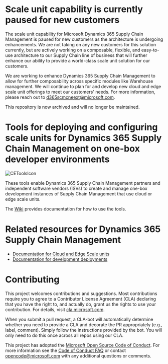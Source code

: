 # Scale unit capability is currently paused for new customers

The scale unit capability for Microsoft Dynamics 365 Supply Chain Management is paused for new customers as the architecture is undergoing enhancements. We are not taking on any new customers for this solution currently, but are actively working on a composable, flexible, and easy-to-use architecture to our Supply Chain line of business that will further enhance our ability to provide a world-class scale unit solution for our customers.

We are working to enhance Dynamics 365 Supply Chain Management to allow for further composability across specific modules like Warehouse management. We will continue to plan for and develop new cloud and edge scale unit offerings to meet our customers' needs. For more information, please reach out to [d365scmcneext@microsoft.com](mailto:d365scmcneext@microsoft.com).

This repository is now archived and will no longer be maintained.

# Tools for deploying and configuring scale units for Dynamics 365 Supply Chain Management on one-box developer environments
![CEToolsIcon](https://user-images.githubusercontent.com/8451704/102076252-c114ef80-3e07-11eb-94b5-254ed89a2f4b.png)

These tools enable Dynamics 365 Supply Chain Management partners and independent software vendors (ISVs) to create and manage one-box development instances of Supply Chain Management that use cloud or edge scale units.

The [Wiki](https://github.com/microsoft/SCMScaleUnitDevTools/wiki) provides documentation for how to use the tools.

# Related resources for Dynamics 365 Supply Chain Management

- [Documentation for Cloud and Edge Scale units](https://aka.ms/SCMCnE)
- [Documentation for development deployments](https://docs.microsoft.com/en-us/dynamics365/fin-ops-core/dev-itpro/dev-tools/developer-home-page)


# Contributing

This project welcomes contributions and suggestions.  Most contributions require you to agree to a Contributor License Agreement (CLA) declaring that you have the right to, and actually do, grant us the rights to use your contribution. For details, visit [cla.microsoft.com](https://cla.microsoft.com).

When you submit a pull request, a CLA-bot will automatically determine whether you need to provide a CLA and decorate the PR appropriately (e.g., label, comment). Simply follow the instructions provided by the bot. You will only need to do this once across all repos using our CLA.

This project has adopted the [Microsoft Open Source Code of Conduct](https://opensource.microsoft.com/codeofconduct/). For more information see the [Code of Conduct FAQ](https://opensource.microsoft.com/codeofconduct/faq/) or contact [opencode@microsoft.com](mailto:opencode@microsoft.com) with any additional questions or comments.
